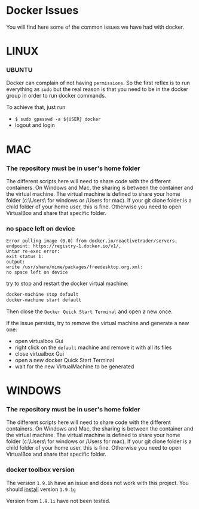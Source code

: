 # Docker Issues

You will find here some of the common issues we have had with docker.

# LINUX
### UBUNTU
Docker can complain of not having `permissions`. So the first reflex is to run everything as `sudo` but the real reason is that you need to be in the docker group in order to run docker commands.

To achieve that, just run
- `$ sudo gpasswd -a ${USER} docker`
- logout and login

# MAC

### The repository must be in user's home folder

The different scripts here will need to share code with the different containers. On Windows and Mac, the sharing is between the container and the virtual machine. The virtual machine is defined to share your home folder (c:\Users\ for windows or /Users for mac). If your git clone folder is a child folder of your home user, this is fine. Otherwise you need to open VirtualBox and share that specific folder.

### no space left on device
```
Error pulling image (0.0) from docker.io/reactivetrader/servers, 
endpoint: https://registry-1.docker.io/v1/, 
Untar re-exec error: 
exit status 1: 
output: 
write /usr/share/mime/packages/freedesktop.org.xml: 
no space left on device
```

try to stop and restart the docker virtual machine:
```bash
docker-machine stop default
docker-machine start default
```
Then close the `Docker Quick Start Terminal` and open a new once.

If the issue persists, try to remove the virtual machine and generate a new one:  
- open virtualbox Gui
- right click on the `default` machine and remove it with all its files
- close virtualbox Gui
- open a new docker Quick Start Terminal
- wait for the new VirtualMachine to be generated

# WINDOWS

### The repository must be in user's home folder

The different scripts here will need to share code with the different containers. On Windows and Mac, the sharing is between the container and the virtual machine. The virtual machine is defined to share your home folder (c:\Users\ for windows or /Users for mac). If your git clone folder is a child folder of your home user, this is fine. Otherwise you need to open VirtualBox and share that specific folder.

### docker toolbox version

The version `1.9.1h` have an issue and does not work with this project.
You should [install](https://github.com/docker/toolbox/releases) version `1.9.1g`

Version from `1.9.1i` have not been tested.
